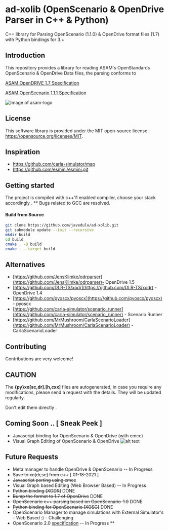 
# ad-xolib (OpenScenario & OpenDrive Parser in C++ & Python)
C++ library for Parsing OpenScenario (1.1.0) & OpenDrive format files (1.7) with Python bindings for 3.+ 

## Introduction <a name="introduction"></a>

This repository provides a library for reading ASAM's OpenStandards OpenScenario & OpenDrive Data files, the parsing conforms to

[ASAM OpenDRIVE 1.7
Specification](https://www.asam.net/index.php?eID=dumpFile&t=f&f=4422&token=e590561f3c39aa2260e5442e29e93f6693d1cccd)

[ASAM OpenScenario 1.1.1
Specification](https://www.asam.net/index.php?eID=dumpFile&t=f&f=4596&token=55bca7d8439f2bae072c4dffd1ee544a6d76b786)

![Image of asam-logo](https://www.asam.net/typo3conf/ext/asam_cms/Resources/Public/Images/asam-logo.svg)

## License <a name="license"></a>

This software library is provided under the MIT open-source license: https://opensource.org/licenses/MIT.

## Inspiration <a name="inspiration"></a>


- https://github.com/carla-simulator/map
- https://github.com/esmini/esmini.git


## Getting started <a name="started"></a>
The project is compiled with c++11 enabled compiler, choose your stack accordingly .
** Bugs related to GCC are resolved. 

#### Build from Source <a name="build"></a>

```bash
git clone https://github.com/javedulu/ad-xolib.git
git submodule update --init --recursive 
mkdir build
cd build
cmake . -B build
cmake . --target build
```

## Alternatives <a name="alternatives"></a>
- [https://github.com/JensKlimke/odrparser](https://github.com/JensKlimke/odrparser)- OpenDrive 1.5 
- [https://github.com/DLR-TS/xodr](https://github.com/DLR-TS/xodr) - OpenDrive 1.4
- [https://github.com/pyoscx/pyoscx](https://github.com/pyoscx/pyoscx) - pyoscx
- [https://github.com/carla-simulator/scenario_runner](https://github.com/carla-simulator/scenario_runner) - Scenario Runner
- [https://github.com/MrMushroom/CarlaScenarioLoader](https://github.com/MrMushroom/CarlaScenarioLoader) - CarlaScenarioLoader

## Contributing <a name="contributing"></a>
Contributions are very welcome!

## CAUTION <a name="caution"></a>

The <b>{py}xo[sc,dr].[h,cxx]</b> files are autogenerated, in case you require any modifications, please send a request with the details. They will be updated regularly.

Don't edit them directly .

## Coming Soon .. [ Sneak Peek ] 
 - Javascript binding for OpenScenario & OpenDrive (with emcc)
 - Visual Graph Editing of OpenScenario & OpenDrive 
 ![alt text](https://github.com/javedulu/ad-xolib/blob/master/nodes.png?raw=true)
 
## Future Requests <a name="future"></a>
 - Meta manager to handle OpenDrive & OpenScenario -- In Progress
 - ~~Save to xo[dr,sc] from c++~~ [ 01-18-2021 ] 
 - ~~Javascript porting using emcc~~
 - Visual Graph based Editing (Web Browser Based) -- In Progress
 - ~~Python binding [XODR]~~ DONE
 - ~~Bump the format to 1.7 of OpenDrive~~ DONE
 - ~~OpenScenario c++ parsing based on OpenScenario-1.0~~ DONE
 - ~~Python binding for OpenScenario [XOSC]~~ DONE
 - OpenScenario Manager to manage simulations with External Simulator's - Web Based :) - Challenging
 - OpenScenario 2.0 [specification](https://asam-ev.github.io/public_release_candidate/asam-openscenario/2.0.0/welcome.html) -- In Progress **
